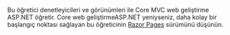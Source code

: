 Bu öğretici denetleyicileri ve görünümleri ile Core MVC web geliştirme ASP.NET öğretir. Core web geliştirmeASP.NET yeniyseniz, daha kolay bir başlangıç noktası sağlayan bu öğreticinin [Razor Pages](xref:tutorials/razor-pages/razor-pages-start) sürümünü düşünün.
